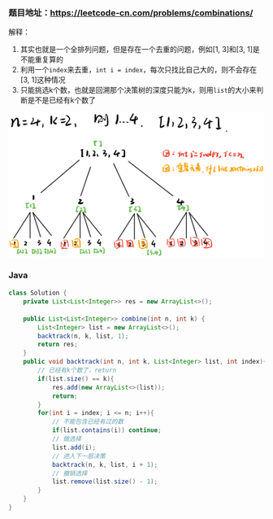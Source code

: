 ### 题目地址：https://leetcode-cn.com/problems/combinations/

解释：
1. 其实也就是一个全排列问题，但是存在一个去重的问题，例如[1, 3]和[3, 1]是不能重复算的
2. 利用一个`index`来去重，`int i = index`，每次只找比自己大的，则不会存在[3, 1]这种情况
3. 只能挑选k个数，也就是回溯那个决策树的深度只能为k，则用`list`的大小来判断是不是已经有k个数了
<div align=center>
<img src="https://github.com/miniCcc/Leetcode-ccSolution/blob/master/77-%E7%BB%84%E5%90%88/1593743211.301769.jpg?raw=true">
</div>

### Java
``` java
class Solution {
    private List<List<Integer>> res = new ArrayList<>();

    public List<List<Integer>> combine(int n, int k) {
        List<Integer> list = new ArrayList<>();
        backtrack(n, k, list, 1);
        return res;
    }
    public void backtrack(int n, int k, List<Integer> list, int index){
        // 已经有k个数了，return
        if(list.size() == k){
            res.add(new ArrayList<>(list));
            return;
        }
        for(int i = index; i <= n; i++){
            // 不能包含已经有过的数
            if(list.contains(i)) continue;
            // 做选择
            list.add(i);
            // 进入下一层决策
            backtrack(n, k, list, i + 1);
            // 撤销选择
            list.remove(list.size() - 1);
        }
    }
}
```

